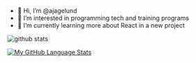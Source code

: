 - 👋 Hi, I’m @ajagelund
- 👀 I’m interested in programming tech and training programs
- 🌱 I’m currently learning more about React in a new project
<!-- - 💞️ I’m looking to collaborate on ... -->
<!-- - 📫 How to reach me ... -->

<!---
ajagelund/ajagelund is a ✨ special ✨ repository because its `README.md` (this file) appears on your GitHub profile.
You can click the Preview link to take a look at your changes.
--->


![github stats](https://github-readme-stats.vercel.app/api?username=ajagelund&show_icons=true&theme=dark)

[![My GitHub Language Stats](https://github-readme-stats.vercel.app/api/top-langs/?username=ajagelund&langs_count=5&theme=dark)]()
